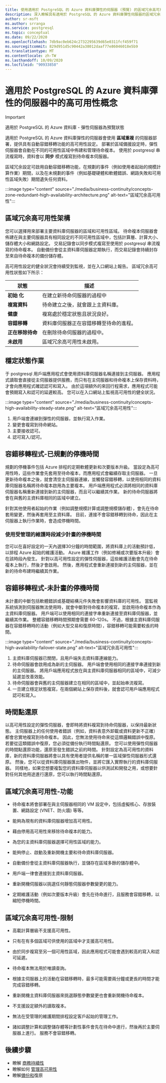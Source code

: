 ```yaml
---
title: 使用適用於 PostgreSQL 的 Azure 資料庫彈性的伺服器 (預覽) 的區域冗余高可用性總覽
description: 深入瞭解具有適用於 PostgreSQL 的 Azure 資料庫彈性伺服器的區域冗余高可用性概念
author: sr-msft
ms.author: srranga
ms.service: postgresql
ms.topic: conceptual
ms.date: 09/22/2020
ms.openlocfilehash: 7db9ac0eb624c2732295639d65e0311fcf459f71
ms.sourcegitcommit: 829d951d5c90442a38012daaf77e86046018e5b9
ms.translationtype: MT
ms.contentlocale: zh-TW
ms.lasthandoff: 10/09/2020
ms.locfileid: "90933858"
---
```

# <a name="high-availability-concepts-in-azure-database-for-postgresql---flexible-server"></a>適用於 PostgreSQL 的 Azure 資料庫彈性的伺服器中的高可用性概念

> [!IMPORTANT]
> 適用於 PostgreSQL 的 Azure 資料庫 - 彈性伺服器為預覽狀態

適用於 PostgreSQL 的 Azure 資料庫彈性的伺服器會使用 **區域重複** 的伺服器部署，提供具有自動容錯移轉功能的高可用性設定。 部署於區域備援設定時，彈性伺服器會自動在不同的可用性區域中佈建和管理待命複本。 使用於 postgresql 串流複寫時，資料會以 **同步** 模式複寫到待命複本伺服器。 

區域冗余設定可啟用自動容錯移轉功能，在規劃的事件（例如使用者起始的規模計算作業）期間，以及在未規劃的事件（例如基礎硬體和軟體錯誤、網路失敗和可用性區域失敗）期間遺失任何資料。 

:::image type="content" source="./media/business-continuity/concepts-zone-redundant-high-availability-architecture.png" alt-text="區域冗余高可用性"::: 

## <a name="zone-redundant-high-availability-architecture"></a>區域冗余高可用性架構

您可以選擇用來部署主要資料庫伺服器的區域和可用性區域。 待命複本伺服器會佈建在與主要伺服器具有相同設定的不同可用性區域中，包括計算層、計算大小、儲存體大小和網路設定。 交易記錄會以同步模式複寫至使用於 postgresql 串流複寫的待命複本。 自動備份會從主資料庫伺服器定期執行，而交易記錄會持續封存至來自待命複本的備份儲存體。 

高可用性設定的健全狀況會持續受到監視，並在入口網站上報告。 區域冗余高可用性狀態如下所示：

| **狀態** | **描述** |
| ------- | ------ |
| <b> 初始 化 | 在建立新待命伺服器的過程中 |
| <b> 複寫資料 | 待命建立之後，就會跟上主資料庫。 |
| <b> 健康 | 複寫處於穩定狀態且狀況良好。 |
| <b> 容錯移轉 | 資料庫伺服器正在容錯移轉至待命的進程。 |
| <b> 正在移除待命 | 在刪除待命伺服器的過程中。 | 
| <b> 未啟用 | 區域冗余高可用性未啟用。  |

## <a name="steady-state-operations"></a>穩定狀態作業

于 postgresql 用戶端應用程式會使用資料庫伺服器名稱連接到主伺服器。 應用程式讀取會直接從主伺服器提供服務，而只有在主伺服器和待命複本上保存資料時，才會向應用程式確認認可和寫入。 由於這項額外的來回行程需求，應用程式可能會預期寫入和認可的延遲較高。 您可以在入口網站上監視高可用性的健全狀況。

:::image type="content" source="./media/business-continuity/concepts-high-availability-steady-state.png" alt-text="區域冗余高可用性"::: 

1. 用戶端會連線到彈性的伺服器，並執行寫入作業。
2. 變更會複寫到待命網站。
3. 主要接收認可。
4. 認可寫入/認可。

## <a name="failover-process---planned-downtimes"></a>容錯移轉程式-已規劃的停機時間

規劃的停機事件包括 Azure 排程的定期軟體更新和次要版本升級。 當設定為高可用性時，這些作業會先套用至待命複本，而應用程式會繼續存取主伺服器。 一旦更新待命複本之後，就會清空主伺服器連線，並觸發容錯移轉，以使用相同的資料庫伺服器名稱將待命複本啟用為主要複本。 用戶端應用程式必須將相同的資料庫伺服器名稱重新連接到新的主伺服器，而且可以繼續其作業。 新的待命伺服器將會在與舊的主資料庫相同的區域中建立。 

針對其他使用者起始的作業（例如調整規模計算或調整規模儲存體），會先在待命套用變更，然後再套用至主資料庫。 目前，連接不會容錯移轉到待命，因此在主伺服器上執行作業時，會造成停機時間。

### <a name="reducing-planned-downtime-with-managed-maintenance-window"></a>使用受管理的維護時段減少計畫的停機時間

 您可以在喜好設定的一天內選擇30分鐘的時間範圍，將資料庫上的活動預計低，以排程 Azure 起始的維護活動。 Azure 維護工作（例如修補或次要版本升級）會在該時段內發生。  針對以高可用性設定的彈性伺服器，這些維護活動會先在待命複本上執行，然後才會啟用。 然後，應用程式會重新連接到新的主伺服器，並在新的待命布建時繼續其作業。

## <a name="failover-process---unplanned-downtimes"></a>容錯移轉程式-未計畫的停機時間

未計畫的中斷包括軟體錯誤或基礎結構元件失敗會影響資料庫的可用性。 當監視系統偵測到伺服器無法使用時，就會中斷對待命複本的複寫，並啟用待命複本作為主資料庫伺服器。 用戶端可以使用相同的連接字串重新連接至資料庫伺服器，並繼續其作業。 整體容錯移轉時間預期會需要 60-120s。 不過，根據主資料庫伺服器在容錯移轉時的活動（例如大型交易和復原時間），容錯移轉可能需要較長的時間。

:::image type="content" source="./media/business-continuity/concepts-high-availability-failover-state.png" alt-text="區域冗余高可用性"::: 

1. 主資料庫伺服器已關閉，且用戶端失去資料庫連線能力。 
2. 待命伺服器會啟用成為新的主伺服器。 用戶端會使用相同的連接字串連接到新的主伺服器。 將用戶端應用程式放在與主資料庫伺服器相同的區域中，可減少延遲並改善效能。
3. 待命伺服器會與舊的主伺服器建立在相同的區域中，並起始串流複寫。 
4. 一旦建立穩定狀態複寫，在兩個網站上保存資料後，就會認可用戶端應用程式認可和寫入。

## <a name="point-in-time-restore"></a>時間點還原 

以高可用性設定的彈性伺服器，會即時將資料複寫到待命伺服器，以保持最新狀態。 主伺服器上的任何使用者錯誤（例如，資料表意外卸載或資料更新不正確）都會忠實地複寫到待命複本。 因此，您無法使用待命來從這類邏輯錯誤中復原。 若要從這類錯誤中復原，您必須從備份執行時間點還原。  您可以使用彈性伺服器的時間點還原功能，還原至發生錯誤之前的時間。 針對設定為高可用性的資料庫，新的資料庫伺服器將會以具有使用者提供名稱的單一區域彈性伺服器形式還原。 然後，您可以從資料庫伺服器匯出物件，並將它匯入實際執行的資料庫伺服器。 同樣地，如果您想要複製您的資料庫伺服器以供測試和開發之用，或想要針對任何其他用途進行還原，您可以執行時間點還原。

## <a name="zone-redundant-high-availability---features"></a>區域冗余高可用性-功能

-   待命複本將會部署在與主伺服器相同的 VM 設定中，包括虛擬核心、存放裝置、網路設定 (VNET、防火牆) 等等。

-   能夠為現有的資料庫伺服器增加高可用性。

-   藉由停用高可用性來移除待命複本的能力。

-   為您的主資料庫伺服器選擇可用性區域的能力。

-   能夠停止、啟動及重新開機主要和待命資料庫伺服器。

-   自動備份會從主資料庫伺服器執行，並儲存在區域多餘的儲存體中。

-   用戶端一律會連接到主資料庫伺服器。

-   重新開機伺服器以挑選任何靜態伺服器參數變更的能力。
  
-   定期維護活動（例如次要版本升級）會先在待命進行，且服務會容錯移轉，以縮短停機時間。  

## <a name="zone-redundant-high-availability---limitations"></a>區域冗余高可用性-限制

-   高載計算層級不支援高可用性。
-   只有在有多個區域可供使用的區域中才支援高可用性。
-   由於同步複寫至另一個可用性區域，因此應用程式可能會遇到較高的寫入和認可延遲。

-   待命複本無法用於唯讀查詢。

-   根據主伺服器上的活動在容錯移轉時，最多可能需要兩分鐘或更長的時間才能完成容錯移轉。

-   重新開機主資料庫伺服器來挑選靜態參數變更也會重新開機待命複本。

-   不支援設定額外的讀取複本。

-   無法在受管理的維護期間排程設定客戶起始的管理工作。

-   諸如調整計算和調整儲存體等計劃性事件會先在待命中進行，然後再於主要伺服器上進行。 服務不會容錯移轉。 

## <a name="next-steps"></a>後續步驟

-   瞭解 [商務持續性](./concepts-business-continuity.md)
-   瞭解如何 [管理高可用性](./how-to-manage-high-availability-portal.md)
-   瞭解[備份和](./concepts-backup-restore.md)復原